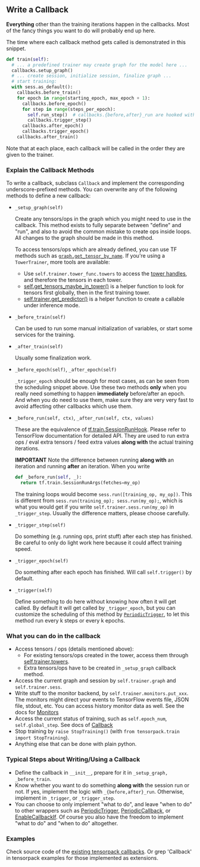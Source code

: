 
## Write a Callback

__Everything__ other than the training iterations happen in the callbacks.
Most of the fancy things you want to do will probably end up here.

The time where each callback method gets called is demonstrated in this snippet.
```python
def train(self):
  # ... a predefined trainer may create graph for the model here ...
  callbacks.setup_graph()
  # ... create session, initialize session, finalize graph ...
  # start training:
  with sess.as_default():
    callbacks.before_train()
    for epoch in range(starting_epoch, max_epoch + 1):
      callbacks.before_epoch()
      for step in range(steps_per_epoch):
        self.run_step()  # callbacks.{before,after}_run are hooked with session
        callbacks.trigger_step()
      callbacks.after_epoch()
      callbacks.trigger_epoch()
    callbacks.after_train()
```
Note that at each place, each callback will be called in the order they are given to the trainer.


### Explain the Callback Methods

To write a callback, subclass `Callback` and implement the corresponding underscore-prefixed methods.
You can overwrite any of the following methods to define a new callback:

* `_setup_graph(self)`

  Create any tensors/ops in the graph which you might need to use in the callback.
  This method exists to fully separate between "define" and "run", and also to
  avoid the common mistake to create ops inside
  loops. All changes to the graph should be made in this method.

  To access tensors/ops which are already defined,
  you can use TF methods such as
  [`graph.get_tensor_by_name`](https://www.tensorflow.org/api_docs/python/tf/Graph#get_tensor_by_name).
  If you're using a `TowerTrainer`, more tools are available:

  - Use `self.trainer.tower_func.towers` to access the
  	[tower handles](../../modules/tfutils.html#tensorpack.tfutils.tower.TowerTensorHandles),
  	and therefore the tensors in each tower.
  - [self.get_tensors_maybe_in_tower()](../../modules/callbacks.html#tensorpack.callbacks.Callback.get_tensors_maybe_in_tower)
  	is a helper function to look for tensors first globally, then in the first training tower.
  - [self.trainer.get_predictor()](../../modules/train.html#tensorpack.train.TowerTrainer.get_predictor)
  	is a helper function to create a callable under inference mode.

* `_before_train(self)`

  Can be used to run some manual initialization of variables, or start some services for the training.

* `_after_train(self)`

  Usually some finalization work.

* `_before_epoch(self)`, `_after_epoch(self)`

  `_trigger_epoch` should be enough for most cases, as can be seen from the scheduling snippet above.
  Use these two methods __only__ when you really need something to happen __immediately__ before/after an epoch.
	And when you do need to use them, make sure they are very very fast to avoid affecting other callbacks which use them.

* `_before_run(self, ctx)`, `_after_run(self, ctx, values)`

  These are the equivalence of [tf.train.SessionRunHook](https://www.tensorflow.org/api_docs/python/tf/train/SessionRunHook).
  Please refer to TensorFlow documentation for detailed API.
  They are used to run extra ops / eval extra tensors / feed extra values __along with__ the actual training iterations.

  __IMPORTANT__ Note the difference between running __along with__ an iteration and running __after__ an iteration.
  When you write

  ```python
  def _before_run(self, _):
    return tf.train.SessionRunArgs(fetches=my_op)
  ```

  The training loops would become `sess.run([training_op, my_op])`.
  This is different from `sess.run(training_op); sess.run(my_op);`,
  which is what you would get if you write `self.trainer.sess.run(my_op)` in `_trigger_step`.
  Usually the difference matters, please choose carefully.

* `_trigger_step(self)`

  Do something (e.g. running ops, print stuff) after each step has finished.
  Be careful to only do light work here because it could affect training speed.

* `_trigger_epoch(self)`

  Do something after each epoch has finished. Will call `self.trigger()` by default.

* `_trigger(self)`

  Define something to do here without knowing how often it will get called.
  By default it will get called by `_trigger_epoch`,
  but you can customize the scheduling of this method by
  [`PeriodicTrigger`](../../modules/callbacks.html#tensorpack.callbacks.PeriodicTrigger),
  to let this method run every k steps or every k epochs.

### What you can do in the callback

* Access tensors / ops (details mentioned above):
	* For existing tensors/ops created in the tower, access them through [self.trainer.towers](../../modules/train.html#tensorpack.train.TowerTrainer.towers).
	* Extra tensors/ops have to be created in `_setup_graph` callback method.
* Access the current graph and session by `self.trainer.graph` and `self.trainer.sess`.
* Write stuff to the monitor backend, by `self.trainer.monitors.put_xxx`.
  The monitors might direct your events to TensorFlow events file, JSON file, stdout, etc.
  You can access history monitor data as well. See the docs for [Monitors](../../modules/callbacks.html#tensorpack.callbacks.Monitors)
* Access the current status of training, such as `self.epoch_num`, `self.global_step`. See docs of [Callback](../../modules/callbacks.html#tensorpack.callbacks.Callback)
* Stop training by `raise StopTraining()` (with `from tensorpack.train import StopTraining`).
* Anything else that can be done with plain python.

### Typical Steps about Writing/Using a Callback

* Define the callback in `__init__`, prepare for it in `_setup_graph, _before_train`.
* Know whether you want to do something __along with__ the session run or not.
  If yes, implement the logic with `_{before,after}_run`.
  Otherwise, implement in `_trigger`, or `_trigger_step`.
* You can choose to only implement "what to do", and leave "when to do" to
  other wrappers such as
  [PeriodicTrigger](../../modules/callbacks.html#tensorpack.callbacks.PeriodicTrigger),
  [PeriodicCallback](../../modules/callbacks.html#tensorpack.callbacks.PeriodicCallback),
  or [EnableCallbackIf](../../modules/callbacks.html#tensorpack.callbacks.EnableCallbackIf).
	Of course you also have the freedom to implement "what to do" and "when to do" altogether.


### Examples

Check source code of the [existing tensorpack callbacks](../../modules/callbacks.html). 
Or grep 'Callback' in tensorpack examples for those implemented as extensions.
